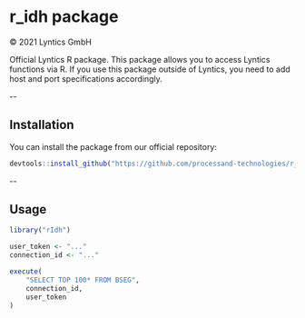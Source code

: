 # r_idh package

© 2021 Lyntics GmbH

Official Lyntics R package. This package allows you to access Lyntics functions via R. If you use this package outside of Lyntics, you need to add host and port specifications accordingly.

--
## Installation


You can install the package from our official repository:
```R
devtools::install_github("https://github.com/processand-technologies/r_idh")
```

--
## Usage

```R
library("rIdh")

user_token <- "..." 
connection_id <- "..." 

execute(
    "SELECT TOP 100* FROM BSEG", 
    connection_id, 
    user_token
)
```


